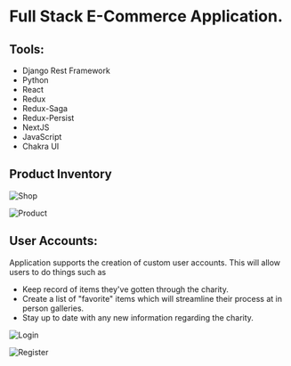 # Full Stack E-Commerce Application.

## Tools:
 - Django Rest Framework
 - Python
 - React
 - Redux
 - Redux-Saga
 - Redux-Persist
 - NextJS
 - JavaScript
 - Chakra UI

## Product Inventory
![Shop](https://user-images.githubusercontent.com/46171942/124995743-d062c100-e015-11eb-8c39-b9b5120d67b4.png)

![Product](https://user-images.githubusercontent.com/46171942/124995854-fdaf6f00-e015-11eb-8f1b-fac9c9728ce1.png)


## User Accounts:
Application supports the creation of custom user accounts. This will allow users to do things such as 
 - Keep record of items they've gotten through the charity.
 - Create a list of "favorite" items which will streamline their process at in person galleries.
 - Stay up to date with any new information regarding the charity.

![Login](https://user-images.githubusercontent.com/46171942/123714463-588ddd00-d844-11eb-9e28-87b342a1246a.png)

![Register](https://user-images.githubusercontent.com/46171942/123714307-0f3d8d80-d844-11eb-8720-94516a4ef2d4.png)

